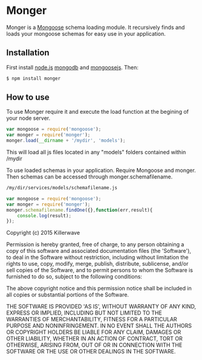 # Monger

Monger is a [Mongoose](http://mongoosejs.com/) schema loading module. It recursively finds and loads your mongoose schemas for easy use in your application.

## Installation

First install [node.js](http://nodejs.org/) [mongodb](http://www.mongodb.org/downloads) and [mongoosejs](http://mongoosejs.com/). Then:

```sh
$ npm install monger
```

## How to use

To use Monger require it and execute the load function at the begining of your node server.

```js
var mongoose = require('mongoose');
var monger = require('monger');
monger.load(__dirname + '/mydir', 'models');
```

This will load all js files located in any "models" folders contained within /mydir

To use loaded schemas in your application. Require Mongoose and monger.
Then schemas can be accessed through monger.schemafilename.

```sh
/my/dir/services/models/schemafilename.js
```

```js
var mongoose = require('mongoose');
var monger = require('monger');
monger.schemafilename.findOne({},function(err,result){
    console.log(result);
});
```


Copyright (c) 2015 Killerwave

Permission is hereby granted, free of charge, to any person obtaining
a copy of this software and associated documentation files (the
'Software'), to deal in the Software without restriction, including
without limitation the rights to use, copy, modify, merge, publish,
distribute, sublicense, and/or sell copies of the Software, and to
permit persons to whom the Software is furnished to do so, subject to
the following conditions:

The above copyright notice and this permission notice shall be
included in all copies or substantial portions of the Software.

THE SOFTWARE IS PROVIDED 'AS IS', WITHOUT WARRANTY OF ANY KIND,
EXPRESS OR IMPLIED, INCLUDING BUT NOT LIMITED TO THE WARRANTIES OF
MERCHANTABILITY, FITNESS FOR A PARTICULAR PURPOSE AND NONINFRINGEMENT.
IN NO EVENT SHALL THE AUTHORS OR COPYRIGHT HOLDERS BE LIABLE FOR ANY
CLAIM, DAMAGES OR OTHER LIABILITY, WHETHER IN AN ACTION OF CONTRACT,
TORT OR OTHERWISE, ARISING FROM, OUT OF OR IN CONNECTION WITH THE
SOFTWARE OR THE USE OR OTHER DEALINGS IN THE SOFTWARE.
